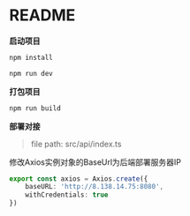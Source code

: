 <h1>README</h1>

**启动项目**

```bash
npm install
```

```bash
npm run dev
```

**打包项目**

```bash
npm run build
```

**部署对接**

> file path: src/api/index.ts

修改Axios实例对象的BaseUrl为后端部署服务器IP

```ts
export const axios = Axios.create({
    baseURL: 'http://8.138.14.75:8080',
    withCredentials: true
})
```